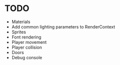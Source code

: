 # TODO
- Materials
- Add common lighting parameters to RenderContext
- Sprites
- Font rendering
- Player movement
- Player collision
- Doors
- Debug console